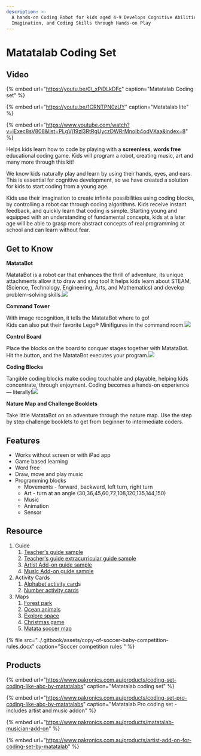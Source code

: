 ```yaml
---
description: >-
  A hands-on Coding Robot for kids aged 4-9 Develops Cognitive Abilities,
  Imagination, and Coding Skills through Hands-on Play
---
```


# Matatalab Coding Set

## Video

{% embed url="https://youtu.be/0\_xPiDLkDFc" caption="Matatalab Coding set" %}

{% embed url="https://youtu.be/1CRNTPN0zUY" caption="Matatalab lite" %}

{% embed url="https://www.youtube.com/watch?v=jExec8sV808&list=PLgVj19zl3RtRgUyczDWRrMnoib4odVXaa&index=8" %}



Helps kids learn how to code by playing with a **screenless**, **words free** educational coding game. Kids will program a robot, creating music, art and many more through this kit!

We know kids naturally play and learn by using their hands, eyes, and ears. This is essential for cognitive development, so we have created a solution for kids to start coding from a young age.

Kids use their imagination to create infinite possibilities using coding blocks, by controlling a robot car through coding algorithms. Kids receive instant feedback, and quickly learn that coding is simple. Starting young and equipped with an understanding of fundamental concepts, kids at a later age will be able to grasp more abstract concepts of real programming at school and can learn without fear.

## **Get to Know**

**MatataBot**

MatataBot is a robot car that enhances the thrill of adventure, its unique attachments allow it to draw and sing too! It helps kids learn about STEAM, \(Science, Technology, Engineering, Arts, and Mathematics\) and develop problem-solving skills.![](https://res.cloudinary.com/hrscywv4p/image/upload/c_limit,fl_lossy,h_1440,w_720,f_auto,q_auto/v1/1216473/%E7%94%BB%E6%9D%BF_4_bqbjzh.png)

**Command Tower**

With image recognition, it tells the MatataBot where to go!  
Kids can also put their favorite Lego® Minifigures in the command room.![](https://res.cloudinary.com/hrscywv4p/image/upload/c_limit,fl_lossy,h_1440,w_720,f_auto,q_auto/v1/1216473/%E7%94%BB%E6%9D%BF_2_mperyc.png)

**Control Board**

Place the blocks on the board to conquer stages together with MatataBot. Hit the button, and the MatataBot executes your program.![](https://res.cloudinary.com/hrscywv4p/image/upload/c_limit,fl_lossy,h_1440,w_720,f_auto,q_auto/v1/1216473/blocks_xggrid.png)

**Coding Blocks**

Tangible coding blocks make coding touchable and playable, helping kids concentrate, through enjoyment. Coding becomes a hands-on experience — literally!![](https://res.cloudinary.com/hrscywv4p/image/upload/c_limit,fl_lossy,h_1440,w_720,f_auto,q_auto/v1/1216473/%E7%94%BB%E6%9D%BF_3_wgnrl9.png)

**Nature Map and Challenge Booklets**

Take little MatataBot on an adventure through the nature map. Use the step by step challenge booklets to get from beginner to intermediate coders.

## Features

* Works without screen or with iPad app
* Game based learning
* Word free
* Draw, move and play music
* Programming blocks 
  * Movements - forward, backward, left turn, right turn
  * Art - turn at an angle \(30,36,45,60,72,108,120,135,144,150\)
  * Music 
  * Animation
  * Sensor

## Resource

1. Guide
   1. [Teacher's guide sample](https://uploads.strikinglycdn.com/files/c8946374-44e1-4f04-b6eb-481eb2167072/Learning%20Station%20Curriculum%20%28sample%29.pdf) 
   2. [Teacher's guide extracurricular guide sample](https://uploads.strikinglycdn.com/files/c8946374-44e1-4f04-b6eb-481eb2167072/Extracurricular%20Curriculum%EF%BC%88sample%EF%BC%89.pdf)
   3. [Artist Add-on guide sample](https://uploads.strikinglycdn.com/files/c8946374-44e1-4f04-b6eb-481eb2167072/Artist%20Add-On%20Set%20Curriculum%20%28sample%29.pdf) 
   4. [Music Add-on guide sample](https://uploads.strikinglycdn.com/files/c8946374-44e1-4f04-b6eb-481eb2167072/Musician%20Add-On%20Set%20Curriculum%20%28sample%29.pdf) 
2. Activity Cards
   1. [Alphabet activity card](https://matatalab.com/download/586/)s
   2. [Number activity cards](https://matatalab.com/download/586/)
3. Maps
   1. [Forest park](https://matatalab.com/download/592/)
   2. [Ocean animals](https://matatalab.com/download/589/)
   3. [Explore space](https://matatalab.com/download/595/)
   4. [Christmas game](https://matatalab.com/download/598/)
   5. [Matata soccer map](https://matatalab.com/download/604/)

{% file src="../.gitbook/assets/copy-of-soccer-baby-competition-rules.docx" caption="Soccer competition rules " %}

## Products

{% embed url="https://www.pakronics.com.au/products/coding-set-coding-like-abc-by-matatalabs" caption="Matatalab coding set" %}

{% embed url="https://www.pakronics.com.au/products/coding-set-pro-coding-like-abc-by-matatalabs" caption="Matatalab Pro coding set - includes artist and music addon" %}

{% embed url="https://www.pakronics.com.au/products/matatalab-musician-add-on" %}

{% embed url="https://www.pakronics.com.au/products/artist-add-on-for-coding-set-by-matatalab" %}







